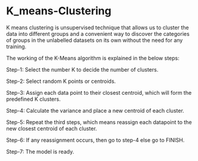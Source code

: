 # K_means-Clustering

K means clustering is unsupervised technique that  allows us to cluster the data into different groups and a convenient way to discover the categories of groups in the unlabelled datasets on its own without the need for any training.



The working of the K-Means algorithm is explained in the below steps:

Step-1: Select the number K to decide the number of clusters.

Step-2: Select random K points or centroids.

Step-3: Assign each data point to their closest centroid, which will form the predefined K clusters.

Step-4: Calculate the variance and place a new centroid of each cluster.

Step-5: Repeat the third steps, which means reassign each datapoint to the new closest centroid of each cluster.

Step-6: If any reassignment occurs, then go to step-4 else go to FINISH.

Step-7: The model is ready.
